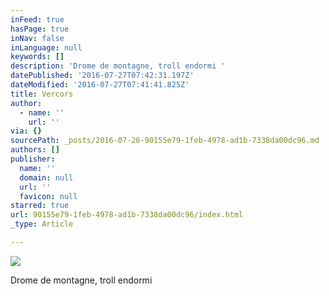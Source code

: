 ```yaml
---
inFeed: true
hasPage: true
inNav: false
inLanguage: null
keywords: []
description: 'Drome de montagne, troll endormi '
datePublished: '2016-07-27T07:42:31.197Z'
dateModified: '2016-07-27T07:41:41.825Z'
title: Vercors
author:
  - name: ''
    url: ''
via: {}
sourcePath: _posts/2016-07-26-90155e79-1feb-4978-ad1b-7338da00dc96.md
authors: []
publisher:
  name: ''
  domain: null
  url: ''
  favicon: null
starred: true
url: 90155e79-1feb-4978-ad1b-7338da00dc96/index.html
_type: Article

---
```

![](https://the-grid-user-content.s3-us-west-2.amazonaws.com/73ad576f-2fed-4ce8-9734-5f9f3b8e6b6a.jpg)

Drome de montagne, troll endormi